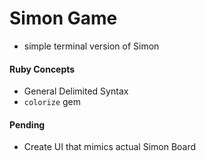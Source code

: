 # Simon Game

 - simple terminal version of Simon

#### Ruby Concepts
- General Delimited Syntax
- `colorize` gem

#### Pending
- Create UI that mimics actual Simon Board
